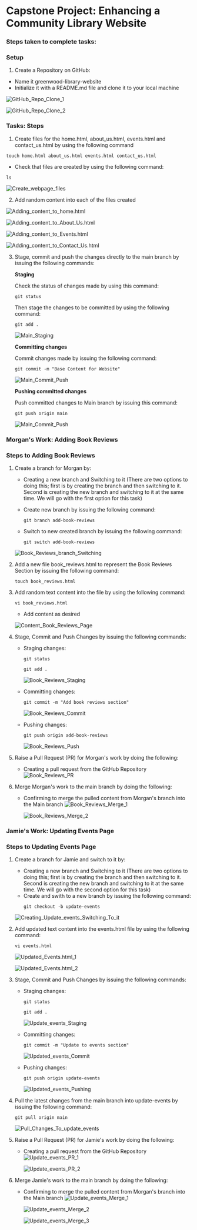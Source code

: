 # Capstone Project: Enhancing a Community Library Website

### Steps taken to complete tasks:

### Setup

1. Create a Repository on GitHub:
+ Name it greenwood-library-website
+ Initialize it with a README.md file and clone it to your local machine

![GitHub_Repo_Clone_1](/Capstone_Project_Git/Images/GitHub_Repo_Clone_1.png)

![GitHub_Repo_Clone_2](/Capstone_Project_Git/Images/GitHub_Repo_Clone_2.png)



### Tasks: Steps

1. Create files for the home.html, about_us.html, events.html and contact_us.html by using the following command

```
touch home.html about_us.html events.html contact_us.html
```
+ Check that files are created by using the following command:
```
ls
```

![Create_webpage_files](/Capstone_Project_Git/Images/Create_webpage_files.png)

2. Add random content into each of the files created

![Adding_content_to_home.html](/Capstone_Project_Git/Images/Adding_content_to_home.html.png)

![Adding_content_to_About_Us.html](/Capstone_Project_Git/Images/Adding_content_to_About_Us.html.png)

![Adding_content_to_Events.html](/Capstone_Project_Git/Images/Adding_content_to_Events.html.png)

![Adding_content_to_Contact_Us.html](/Capstone_Project_Git/Images/Adding_content_to_Contact_Us.html.png)

3. Stage, commit and push the changes directly to the main branch by issuing the following commands:

   **Staging**

   Check the status of changes made by using this command:
   ```
   git status
   ```
   Then stage the changes to be committed by using the following command:
   ```
   git add .
   ```
   ![Main_Staging](/Capstone_Project_Git/Images/Main_Staging.png)

   **Committing changes**

   Commit changes made by issuing the following command:
   ```
   git commit -m "Base Content for Website"
   ```
   ![Main_Commit_Push](/Capstone_Project_Git/Images/Main_Commit_Push.png)

   **Pushing committed changes**

   Push committed changes to Main branch by issuing this command:
   ```
   git push origin main
   ```
   ![Main_Commit_Push](/Capstone_Project_Git/Images/Main_Commit_Push.png)

   
### Morgan's Work: Adding Book Reviews

### Steps to Adding Book Reviews

1. Create a branch for Morgan by:

   + Creating a new branch and Switching to it (There are two options to doing this; first is by creating the branch and then switching to it. Second is creating the new branch and switching to it at the same time. We will go with the first option for this task)
   + Create new branch by issuing the following command:
     ```
     git branch add-book-reviews
     ```

   + Switch to new created branch by issuing the following command:
     ```
     git switch add-book-reviews
     ```

   ![Book_Reviews_branch_Switching](/Capstone_Project_Git/Images/Book_Reviews_branch_Switching.png)

2. Add a new file book_reviews.html to represent the Book Reviews Section by issuing the following command:
   ```
   touch book_reviews.html
   ```

3. Add random text content into the file by using the following command:
   ```
   vi book_reviews.html
   ```
   + Add content as desired
   
   ![Content_Book_Reviews_Page](/Capstone_Project_Git/Images/Content_Book_Reviews_Page.png)

4. Stage, Commit and Push Changes by issuing the following commands:

   + Staging changes:
     ```
     git status
     ```
     ```
     git add .
     ```
     ![Book_Reviews_Staging](/Capstone_Project_Git/Images/Book_Reviews_Staging.png)

   + Committing changes:
     ```
     git commit -m "Add book reviews section"
     ```
     ![Book_Reviews_Commit](/Capstone_Project_Git/Images/Book_Reviews_Commit.png)

   + Pushing changes:
     ```
     git push origin add-book-reviews
     ```
     ![Book_Reviews_Push](/Capstone_Project_Git/Images/Book_Reviews_Push.png)
     
5. Raise a Pull Request (PR) for Morgan's work by doing the following:

   + Creating a pull request from the GitHub Repository
     ![Book_Reviews_PR](/Capstone_Project_Git/Images/Book_Reviews_PR.png)

6. Merge Morgan's work to the main branch by doing the following:

   + Confirming to merge the pulled content from Morgan's branch into the Main branch
     ![Book_Reviews_Merge_1](/Capstone_Project_Git/Images/Book_Reviews_Merge_1.png)

     ![Book_Reviews_Merge_2](/Capstone_Project_Git/Images/Book_Reviews_Merge_2.png)

   
### Jamie's Work: Updating Events Page

### Steps to Updating Events Page

1. Create a branch for Jamie and switch to it by:
   
   + Creating a new branch and Switching to it (There are two options to doing this; first is by creating the branch and then switching       to it. Second is creating the new branch and switching to it at the same time. We will go with the second option for this task)
   + Create and swith to a new branch by issuing the following command:
     ```
     git checkout -b update-events
     ```

   ![Creating_Update_events_Switching_To_it](/Capstone_Project_Git/Images/Creating_Update_events_Switching_To_it.png)

2. Add updated text content into the events.html file by using the following command:
   ```
   vi events.html
   ```

   ![Updated_Events.html_1](/Capstone_Project_Git/Images/Updated_Events.html_1.png)

   ![Updated_Events.html_2](/Capstone_Project_Git/Images/Updated_Events.html_2.png)

3. Stage, Commit and Push Changes by issuing the following commands:

   + Staging changes:
     ```
     git status
     ```
     ```
     git add .
     ```
     ![Update_events_Staging](/Capstone_Project_Git/Images/Update_events_Staging.png)

   + Committing changes:
     ```
     git commit -m "Update to events section"
     ```
     ![Updated_events_Commit](/Capstone_Project_Git/Images/Updated_events_Commit.png)

   + Pushing changes:
     ```
     git push origin update-events
     ```
     ![Updated_events_Pushing](/Capstone_Project_Git/Images/Updated_events_Pushing.png)

4. Pull the latest changes from the main branch into update-events by issuing the following command:
   ```
   git pull origin main
   ```
   ![Pull_Changes_To_update_events](/Capstone_Project_Git/Images/Pull_Changes_To_update_events.png)

5. Raise a Pull Request (PR) for Jamie's work by doing the following:

   + Creating a pull request from the GitHub Repository
     ![Update_events_PR_1](/Capstone_Project_Git/Images/Update_events_PR_1.png)

     ![Update_events_PR_2](/Capstone_Project_Git/Images/Update_events_PR_2.png)

6. Merge Jamie's work to the main branch by doing the following:

   + Confirming to merge the pulled content from Morgan's branch into the Main branch
     ![Update_events_Merge_1](/Capstone_Project_Git/Images/Update_events_Merge_1.png)

     ![Update_events_Merge_2](/Capstone_Project_Git/Images/Update_events_Merge_2.png)

     ![Update_events_Merge_3](/Capstone_Project_Git/Images/Update_events_Merge_3.png)
     

